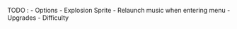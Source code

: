TODO :
	- Options
	- Explosion Sprite
	- Relaunch music when entering menu
	- Upgrades
	- Difficulty